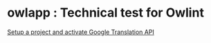 # owlapp : Technical test for Owlint


[Setup a project and activate Google Translation API](https://cloud.google.com/translate/docs/setup)
